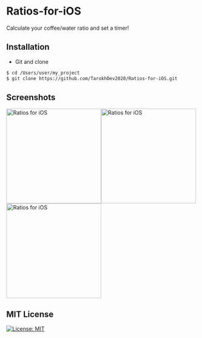 # Ratios-for-iOS
Calculate your coffee/water ratio and set a timer!

## Installation ##
* Git and clone <br/>
```bash
$ cd /Users/user/my_project
$ git clone https://github.com/TarokhDev2020/Ratios-for-iOS.git
```

## Screenshots ##
<img src="https://user-images.githubusercontent.com/72879576/96095742-e48cee00-0edb-11eb-9148-c00ad31e616c.png" alt="Ratios for iOS" width="250"/><img src="https://user-images.githubusercontent.com/72879576/96095826-02f2e980-0edc-11eb-807b-c2a96a7493f3.png" alt="Ratios for iOS" width="250"/><img src="https://user-images.githubusercontent.com/72879576/96095848-0ab28e00-0edc-11eb-8b0a-4d9c08c9b595.png" alt="Ratios for iOS" width="250"/>

## MIT License ##
[![License: MIT](https://img.shields.io/badge/License-MIT-yellow.svg)](https://opensource.org/licenses/MIT)
